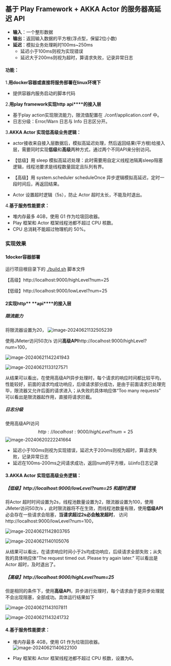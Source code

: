 ## 基于 Play Framework + AKKA Actor 的服务器高延迟 API

- **输入**：一个整形数据
- **输出**：返回输入数据的平方根(浮点型，保留2位小数)
- **延迟**：模拟业务处理耗时100ms~250ms
  - 延迟小于100ms则视为实现错误
  - 延迟大于200ms则视为超时，算请求失败，记录异常日志

#### 功能：

1.**用docker容器或直接将服务部署在linux环境下**

- 提供容器内服务启动的脚本代码

2.**用play framework实现http** **api****的接入层**


- 基于play action实现限流能力，限流值配置在 ./conf/application.conf 中。
- 日志分级：Error/Warn 日志与 Info 日志区分开。

3.**AKKA Actor 实现低高级业务逻辑：**

- actor接收来自接入层数据后，模拟高延迟处理，然后返回结果(平方根)给接入层，需要同时实现**低级**和**高级**两种方式，通过两个不同API来分别访问。

- 【低级】用 sleep 模拟高延迟处理：此时需要用自定义线程池隔离sleep阻塞逻辑，线程池要求是线程数量固定且队列有界。
- 【高级】用 system.scheduler scheduleOnce 异步逻辑模拟高延迟，定时一段时间后，再返回结果。

- Actor 设置超时逻辑（5s），防止 Actor 超时太长，不能及时退出。

4.**基于服务性能要求：**

- 堆内存最多 4GB，使用 G1 作为垃圾回收器。
- Play 框架和 Actor 框架线程池都不超过 CPU 核数。
- CPU 总消耗不能超过物理机的 50%。


###
### 实现效果

#### 1docker容器部署

运行项目根目录下的 [./build.sh](https://github.com/wonderland810/2024_training/blob/examination-delaySquareAPI/build.sh) 脚本文件

【高级】http://localhost:9000/highLevel?num=25

【低级】http://localhost:9000/lowLevel?num=25

####
#### 2实现http** **api****的接入层

##### 限流能力

将限流器设置为20，
![image-20240621132505239](https://github.com/wonderland810/2024_training/assets/75829062/d148583f-2461-49d7-8a90-bcc340ecfa0c)

使用JMeter访问50次/s  访问**高级API**http://localhost:9000/highLevel?num=100，

![image-20240621142241943](https://github.com/wonderland810/2024_training/assets/75829062/6a7d71dc-8b88-4c1c-aa3c-0edb6dce53c4)


![image-20240621133127571](https://github.com/wonderland810/2024_training/assets/75829062/30e33eed-b130-4f69-b532-c4f27533b1b8)


从结果可以看出，在使用高级API异步处理时，每个请求的响应时间都比较平均，性能较好，前面的请求均成功响应，后续请求部分成功，是由于前面请求已处理完毕，限流器又允许后面的请求进入；从失败的具体响应体“Too many requests” 可以看出是限流器起作用，直接将请求拦截。

##### 日志分级

使用高级API访问
$$
http://localhost:9000/highLevel?num=25
$$
![image-20240620222241664](https://github.com/wonderland810/2024_training/assets/75829062/41ac7382-bdc6-4f8f-b2b7-f64de8af765f)

- 延迟小于100ms则视为实现错误，延迟大于200ms则视为超时，算请求失败，记录异常日志
- 延迟在100ms-200ms之间请求成功，返回num的平方根，以info日志记录

####
#### 3.AKKA Actor 实现低高级业务逻辑：

##### 【低级】http://localhost:9000/lowLevel?num=25 和超时逻辑

将Actor 超时时间设置为2s，线程池数量设置为2，限流器设置为100，使用JMeter访问50次/s ，此时限流器将不在生效，而线程池数量有限，使用**低级API**必会存在一些请求会阻塞，**当请求超过2s必会触发超时**， 访问http://localhost:9000/lowLevel?num=100，

![image-20240621142803765](https://github.com/wonderland810/2024_training/assets/75829062/21110311-d96e-4cad-b66b-b7b8f0299bae)

![image-20240621140105076](https://github.com/wonderland810/2024_training/assets/75829062/80e479f5-7abc-4d9c-be95-f332374302e6)

从结果可以看出，在请求响应时间小于2s均成功响应，后续请求全部失败；从失败的具体响应体“The request timed out. Please try again later.” 可以看出是Actor 超时，及时退出了。

##### 【高级】http://localhost:9000/highLevel?num=25

但是相同的条件下，使用**高级API**，异步进行处理时，每个请求由于是异步处理就不会出现阻塞，全部成功。具体运行结果如下

![image-20240621143107811](https://github.com/wonderland810/2024_training/assets/75829062/462712e5-4f1c-4d70-81bb-29b2552998e3)

![image-20240621143241732](https://github.com/wonderland810/2024_training/assets/75829062/356ba477-f362-44e9-8f72-5f34dbd81a2b)

####
#### 4.基于服务性能要求：

- 堆内存最多 4GB，使用 G1 作为垃圾回收器。![image-20240621140622100](https://github.com/wonderland810/2024_training/assets/75829062/e75a653f-f03a-4c70-b12d-0e69c22fdd43)

- Play 框架和 Actor 框架线程池都不超过 CPU 核数，设置为6。
